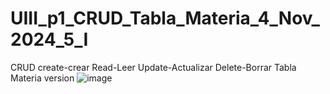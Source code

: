 # UIII_p1_CRUD_Tabla_Materia_4_Nov_2024_5_I
CRUD create-crear Read-Leer Update-Actualizar Delete-Borrar Tabla Materia
version
![image](https://github.com/user-attachments/assets/9a8e3c65-0922-4b43-bd91-280af124bab4)

